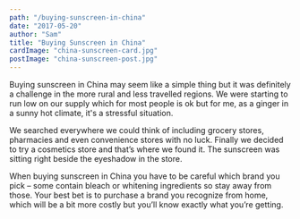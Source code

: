 ```yaml
---
path: "/buying-sunscreen-in-china"
date: "2017-05-20"
author: "Sam"
title: "Buying Sunscreen in China"
cardImage: "china-sunscreen-card.jpg"
postImage: "china-sunscreen-post.jpg"
---
```


Buying sunscreen in China may seem like a simple thing but it was definitely a challenge in the more rural and less travelled regions. We were starting to run low on our supply which for most people is ok but for me, as a ginger in a sunny hot climate, it's a stressful situation.

We searched everywhere we could think of including grocery stores, pharmacies and even convenience stores with no luck. Finally we decided to try a cosmetics store and that’s where we found it. The sunscreen was sitting right beside the eyeshadow in the store.

When buying sunscreen in China you have to be careful which brand you pick – some contain bleach or whitening ingredients so stay away from those. Your best bet is to purchase a brand you recognize from home, which will be a bit more costly but you’ll know exactly what you’re getting.
